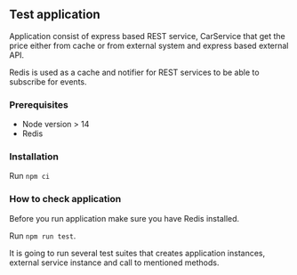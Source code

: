 ## Test application
Application consist of express based REST service,
CarService that get the price either from cache or from external system and express based external API.

Redis is used as a cache and notifier for REST services to be able to subscribe for events.

### Prerequisites

* Node version > 14
* Redis

### Installation

Run `npm ci`

### How to check application
Before you run application make sure you have Redis installed.

Run `npm run test`.

It is going to run several test suites that creates application instances,
external service instance and call to mentioned methods.
